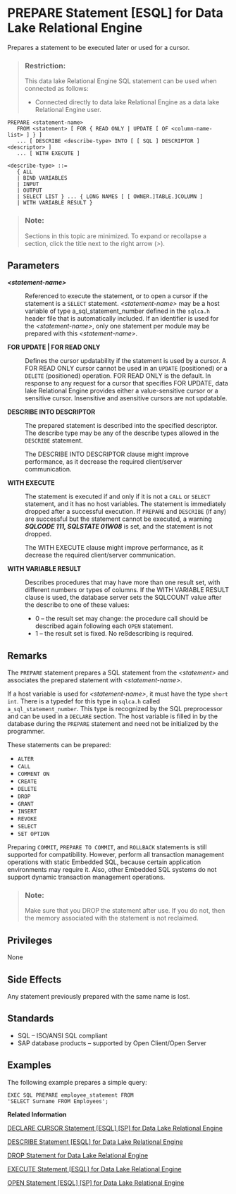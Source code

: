 <!-- loioa621eea184f210159e6ef52c2216ba0b -->

# PREPARE Statement \[ESQL\] for Data Lake Relational Engine

Prepares a statement to be executed later or used for a cursor.



> ### Restriction:  
> This data lake Relational Engine SQL statement can be used when connected as follows:
> 
> -   Connected directly to data lake Relational Engine as a data lake Relational Engine user.



```
PREPARE <statement-name> 
   FROM <statement> [ FOR { READ ONLY | UPDATE [ OF <column-name-list> ] } ] 
   ... [ DESCRIBE <describe-type> INTO [ [ SQL ] DESCRIPTOR ] <descriptor> ]
   ... [ WITH EXECUTE ]
```

```
<describe-type> ::=
   { ALL 
   | BIND VARIABLES
   | INPUT 
   | OUTPUT 
   | SELECT LIST } ... { LONG NAMES [ [ OWNER.]TABLE.]COLUMN ] 
   | WITH VARIABLE RESULT }
```



> ### Note:  
> Sections in this topic are minimized. To expand or recollapse a section, click the title next to the right arrow \(*\>*\).



<a name="loioa621eea184f210159e6ef52c2216ba0b__IQ_Parameters"/>

## Parameters


<dl>
<dt><b>

*<statement-name\>*

</b></dt>
<dd>

Referenced to execute the statement, or to open a cursor if the statement is a `SELECT` statement. *<statement-name\>* may be a host variable of type a\_sql\_statement\_number defined in the `sqlca.h` header file that is automatically included. If an identifier is used for the *<statement-name\>*, only one statement per module may be prepared with this *<statement-name\>*.



</dd><dt><b>

FOR UPDATE | FOR READ ONLY

</b></dt>
<dd>

Defines the cursor updatability if the statement is used by a cursor. A FOR READ ONLY cursor cannot be used in an `UPDATE` \(positioned\) or a `DELETE` \(positioned\) operation. FOR READ ONLY is the default. In response to any request for a cursor that specifies FOR UPDATE, data lake Relational Engine provides either a value-sensitive cursor or a sensitive cursor. Insensitive and asensitive cursors are not updatable.



</dd><dt><b>

DESCRIBE INTO DESCRIPTOR

</b></dt>
<dd>

The prepared statement is described into the specified descriptor. The describe type may be any of the describe types allowed in the `DESCRIBE` statement.

The DESCRIBE INTO DESCRIPTOR clause might improve performance, as it decrease the required client/server communication.



</dd><dt><b>

WITH EXECUTE

</b></dt>
<dd>

The statement is executed if and only if it is not a `CALL` or `SELECT` statement, and it has no host variables. The statement is immediately dropped after a successful execution. If `PREPARE` and `DESCRIBE` \(if any\) are successful but the statement cannot be executed, a warning ***SQLCODE 111, SQLSTATE 01W08*** is set, and the statement is not dropped.

The WITH EXECUTE clause might improve performance, as it decrease the required client/server communication.



</dd><dt><b>

WITH VARIABLE RESULT

</b></dt>
<dd>

Describes procedures that may have more than one result set, with different numbers or types of columns. If the WITH VARIABLE RESULT clause is used, the database server sets the SQLCOUNT value after the describe to one of these values:

-   0 – the result set may change: the procedure call should be described again following each `OPEN` statement.
-   1 – the result set is fixed. No reßdescribing is required.



</dd>
</dl>



<a name="loioa621eea184f210159e6ef52c2216ba0b__IQ_Usage"/>

## Remarks

The `PREPARE` statement prepares a SQL statement from the *<statement\>* and associates the prepared statement with *<statement-name\>*.

If a host variable is used for *<statement-name\>*, it must have the type `short int`. There is a typedef for this type in `sqlca.h` called `a_sql_statement_number`. This type is recognized by the SQL preprocessor and can be used in a `DECLARE` section. The host variable is filled in by the database during the `PREPARE` statement and need not be initialized by the programmer.

These statements can be prepared:

-   `ALTER`
-   `CALL`
-   `COMMENT ON`
-   `CREATE`
-   `DELETE`
-   `DROP`
-   `GRANT`
-   `INSERT`
-   `REVOKE`
-   `SELECT`
-   `SET OPTION`

Preparing `COMMIT`, `PREPARE TO COMMIT`, and `ROLLBACK` statements is still supported for compatibility. However, perform all transaction management operations with static Embedded SQL, because certain application environments may require it. Also, other Embedded SQL systems do not support dynamic transaction management operations.

> ### Note:  
> Make sure that you DROP the statement after use. If you do not, then the memory associated with the statement is not reclaimed.



<a name="loioa621eea184f210159e6ef52c2216ba0b__IQ_Permissions"/>

## Privileges

None



<a name="loioa621eea184f210159e6ef52c2216ba0b__IQ_Side_Effects"/>

## Side Effects

Any statement previously prepared with the same name is lost.



<a name="loioa621eea184f210159e6ef52c2216ba0b__IQ_Standards"/>

## Standards

-   SQL – ISO/ANSI SQL compliant
-   SAP database products – supported by Open Client/Open Server



<a name="loioa621eea184f210159e6ef52c2216ba0b__IQ_Examples"/>

## Examples

The following example prepares a simple query:

```
EXEC SQL PREPARE employee_statement FROM
'SELECT Surname FROM Employees';
```

**Related Information**  


[DECLARE CURSOR Statement \[ESQL\] \[SP\] for Data Lake Relational Engine](declare-cursor-statement-esql-sp-for-data-lake-relational-engine-a61ac0b.md "Declares a cursor. Cursors are the primary means for manipulating the results of queries.")

[DESCRIBE Statement \[ESQL\] for Data Lake Relational Engine](describe-statement-esql-for-data-lake-relational-engine-a61bb2c.md "Gets information about the host variables required to store data retrieved from the database or host variables used to pass data to the database.")

[DROP Statement for Data Lake Relational Engine](drop-statement-for-data-lake-relational-engine-a61c216.md "Removes objects from the database.")

[EXECUTE Statement \[ESQL\] for Data Lake Relational Engine](execute-statement-esql-for-data-lake-relational-engine-a774406.md "Executes a SQL statement.")

[OPEN Statement \[ESQL\] \[SP\] for Data Lake Relational Engine](open-statement-esql-sp-for-data-lake-relational-engine-a6215ad.md "Opens a previously declared cursor to access information from the database.")

